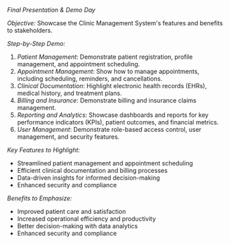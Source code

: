
*Final Presentation & Demo Day*

*Objective:* Showcase the Clinic Management System's features and benefits to stakeholders.

*Step-by-Step Demo:*

1. *Patient Management*: Demonstrate patient registration, profile management, and appointment scheduling.
2. *Appointment Management*: Show how to manage appointments, including scheduling, reminders, and cancellations.
3. *Clinical Documentation*: Highlight electronic health records (EHRs), medical history, and treatment plans.
4. *Billing and Insurance*: Demonstrate billing and insurance claims management.
5. *Reporting and Analytics*: Showcase dashboards and reports for key performance indicators (KPIs), patient outcomes, and financial metrics.
6. *User Management*: Demonstrate role-based access control, user management, and security features.

*Key Features to Highlight:*

- Streamlined patient management and appointment scheduling
- Efficient clinical documentation and billing processes
- Data-driven insights for informed decision-making
- Enhanced security and compliance

*Benefits to Emphasize:*

- Improved patient care and satisfaction
- Increased operational efficiency and productivity
- Better decision-making with data analytics
- Enhanced security and compliance
